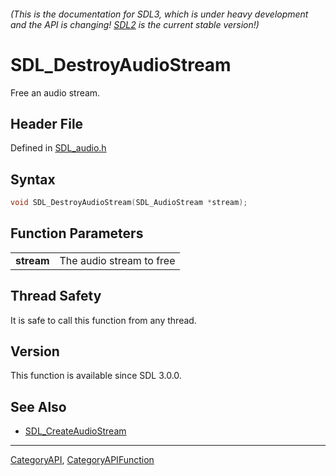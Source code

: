 ###### (This is the documentation for SDL3, which is under heavy development and the API is changing! [SDL2](https://wiki.libsdl.org/SDL2/) is the current stable version!)
# SDL_DestroyAudioStream

Free an audio stream.

## Header File

Defined in [SDL_audio.h](https://github.com/libsdl-org/SDL/blob/main/include/SDL3/SDL_audio.h)

## Syntax

```c
void SDL_DestroyAudioStream(SDL_AudioStream *stream);

```

## Function Parameters

|                |                          |
| -------------- | ------------------------ |
| **stream**     | The audio stream to free |

## Thread Safety

It is safe to call this function from any thread.

## Version

This function is available since SDL 3.0.0.

## See Also

* [SDL_CreateAudioStream](SDL_CreateAudioStream)

----
[CategoryAPI](CategoryAPI), [CategoryAPIFunction](CategoryAPIFunction)

